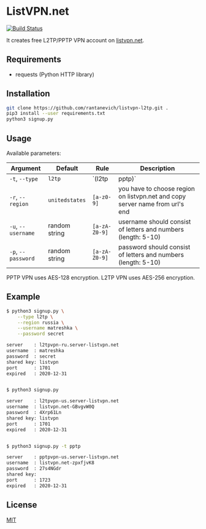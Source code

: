 # ListVPN.net
[![Build Status](https://travis-ci.org/rantanevich/listvpn.net.svg?branch=main)](https://travis-ci.org/rantanevich/listvpn.net)

It creates free L2TP/PPTP VPN account on [listvpn.net](https://www.listvpn.net/).


## Requirements

  - requests (Python HTTP library)


## Installation

```sh
git clone https://github.com/rantanevich/listvpn-l2tp.git .
pip3 install --user requirements.txt
python3 signup.py
```


## Usage

Available parameters:

| Argument           | Default        | Rule          | Description                                                                  |
|--------------------|----------------|---------------|------------------------------------------------------------------------------|
| `-t`, `--type`     | `l2tp`         | `(l2tp|pptp)` | preferable vpn type                                                          |
| `-r`, `--region`   | `unitedstates` | `[a-z0-9]`    | you have to choose region on listvpn.net and copy server name from url's end |
| `-u`, `--username` | random string  | `[a-zA-Z0-9]` | username should consist of letters and numbers (length: 5-10)                |
| `-p`, `--password` | random string  | `[a-zA-Z0-9]` | password should consist of letters and numbers (length: 5-10)                |

PPTP VPN uses AES-128 encryption.
L2TP VPN uses AES-256 encryption.


## Example

```sh
$ python3 signup.py \
    --type l2tp \
    --region russia \
    --username matreshka \
    --password secret

server    : l2tpvpn-ru.server-listvpn.net
username  : matreshka
password  : secret
shared key: listvpn
port      : 1701
expired   : 2020-12-31


$ python3 signup.py

server    : l2tpvpn-us.server-listvpn.net
username  : listvpn.net-GBvgvW0Q
password  : 4Xrp61Ln
shared key: listvpn
port      : 1701
expired   : 2020-12-31


$ python3 signup.py -t pptp

server    : pptpvpn-us.server-listvpn.net
username  : listvpn.net-zpxfjvK8
password  : 27s4NGdr
shared key:
port      : 1723
expired   : 2020-12-31
```

## License
[MIT](https://choosealicense.com/licenses/mit/)
